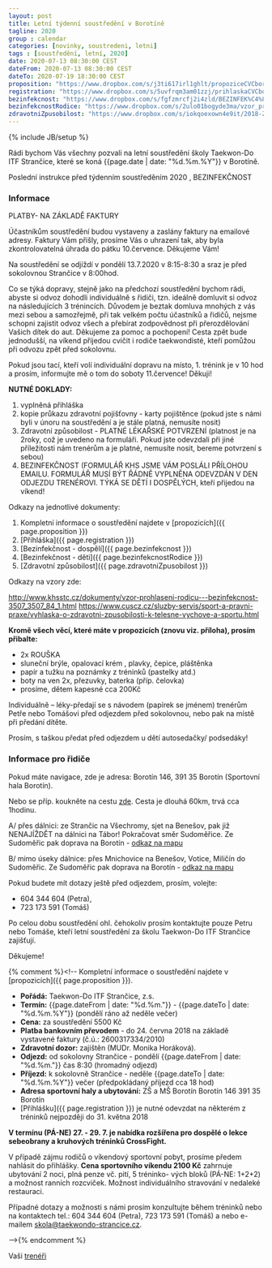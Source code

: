 ```yaml
---
layout: post
title: Letní týdenní soustředění v Borotíně
tagline: 2020
group : calendar
categories: [novinky, soustredeni, letni]
tags : [soustředění, letní, 2020]
date: 2020-07-13 08:30:00 CEST
dateFrom: 2020-07-13 08:30:00 CEST
dateTo: 2020-07-19 18:30:00 CEST
proposition: "https://www.dropbox.com/s/j3ti617irl1ghlt/propoziceCVCboroTyden2020.pdf?dl=0"
registration: "https://www.dropbox.com/s/5uvfrqm3am01zzj/prihlaskaCVCboroTyden2020.pdf?dl=0"
bezinfekcnost: "https://www.dropbox.com/s/fgfzmrcfj2i4zld/BEZINFEK%C4%8CNOST-2020_dosp%C4%9Bl%C3%AD.pdf?dl=0"
bezinfekcnostRodice: "https://www.dropbox.com/s/2ulo01bogyde3ma/vzor_prohl%C3%A1%C5%A1en%C3%AD_rodi%C4%8D%C5%AF_-_bezinfek%C4%8Dnost.doc?dl=0"
zdravotniZpusobilost: "https://www.dropbox.com/s/iokqoexown4e9it/2018-Zdravotn%C3%AD-zp%C5%AFsobilost.pdf?dl=0"
---
```

{% include JB/setup %}

Rádi bychom Vás všechny pozvali na letní soustředění školy Taekwon-Do ITF Strančice, které se koná {{page.date | date: "%d.%m.%Y"}} v Borotíně.

Poslední instrukce před týdenním soustředěním 2020 , BEZINFEKČNOST

### Informace

PLATBY- NA ZÁKLADĚ FAKTURY 

Účastníkům soustředění budou vystaveny a zaslány faktury na emailové adresy. Faktury Vám přišly, prosíme Vás o uhrazení tak, aby byla zkontrolovatelná úhrada do pátku 10.července. Děkujeme Vám!

Na soustředění se odjíždí v pondělí 13.7.2020 v 8:15-8:30 a sraz je před sokolovnou Strančice v 8:00hod.

Co se týká dopravy, stejně jako na předchozí soustředění bychom rádi, abyste si odvoz dohodli individuálně s řidiči, tzn. ideálně domluvit si odvoz na následujících 3 trénincích. Důvodem je beztak domluva mnohých z vás mezi sebou a samozřejmě, při tak velkém počtu účastníků a řidičů, nejsme schopni zajistit odvoz všech a přebírat zodpovědnost při přerozdělování Vašich dítek do aut. Děkujeme za pomoc a pochopení! Cesta zpět bude jednodušší, na víkend přijedou cvičit i rodiče taekwondisté, kteří pomůžou při odvozu zpět před sokolovnu.

Pokud jsou tací, kteří volí individuální dopravu na místo, 1. trénink je v 10 hod a prosím, informujte mě o tom do soboty 11.července! Děkuji!

**NUTNÉ DOKLADY:**

1. vyplněná přihláška
2. kopie průkazu zdravotní pojišťovny - karty pojištěnce (pokud jste s námi byli v únoru na soustředění a je stále platná, nemusíte nosit)
3. Zdravotní způsobilost - PLATNÉ LÉKAŘSKÉ POTVRZENÍ (platnost je na 2roky, což je uvedeno na formuláři. Pokud jste odevzdali při jiné příležitosti nám trenérům a je platné, nemusíte nosit, bereme potvrzení s sebou)
4. BEZINFEKČNOST (FORMULÁŘ KHS JSME VÁM POSLÁLI PŘÍLOHOU EMAILU. FORMULÁŘ MUSÍ BÝT ŘÁDNĚ VYPLNĚNA ODEVZDÁN V DEN ODJEZDU TRENÉROVI. TÝKÁ SE DĚTÍ I DOSPĚLÝCH, kteří přijedou na víkend!

Odkazy na jednotlivé dokumenty:
1. Kompletní informace o soustředění najdete v [propozicích]({{ page.proposition }})
2. [Přihláška]({{ page.registration }})
3. [Bezinfekčnost - dospělí]({{ page.bezinfekcnost }})
4. [Bezinfekčnost - děti]({{ page.bezinfekcnostRodice }})
5. [Zdravotní způsobilost]({{ page.zdravotniZpusobilost }})

Odkazy na vzory zde:

http://www.khsstc.cz/dokumenty/vzor-prohlaseni-rodicu---bezinfekcnost-3507_3507_84_1.html
https://www.cuscz.cz/sluzby-servis/sport-a-pravni-praxe/vyhlaska-o-zdravotni-zpusobilosti-k-telesne-vychove-a-sportu.html

**Kromě všech věcí, které máte v propozicích (znovu viz. příloha), prosím přibalte:**

- 2x ROUŠKA
- sluneční brýle, opalovací krém , plavky, čepice, pláštěnka
- papír a tužku na poznámky z tréninků (pastelky atd.)
- boty na ven 2x, přezuvky, baterka (příp. čelovka)
- prosíme, dětem kapesné cca 200Kč

Individuálně – léky-předají se s návodem (papírek se jménem) trenérům Petře nebo Tomášovi před odjezdem před sokolovnou, nebo pak na místě při předání dítěte.

Prosím, s taškou předat před odjezdem u dětí autosedačky/ podsedáky!

### Informace pro řidiče

Pokud máte navigace, zde je adresa:
Borotín 146, 391 35 Borotín (Sportovní hala Borotín). 

Nebo se příp. koukněte na cestu [zde](http://mapy.cz/s/iGJa). Cesta je dlouhá 60km, trvá cca 1hodinu.

A/ přes dálnici: ze Strančic na Všechromy, sjet na Benešov, pak již NENAJÍŽDĚT na dálnici na Tábor! Pokračovat směr Sudoměřice.
Ze Sudoměřic pak doprava na Borotín - [odkaz na mapu](https://mapy.cz/zakladni?planovani-trasy&x=14.6643320&y=49.7454753&z=9&rc=9hmxhxXHcW9hdKUxUgLn&rs=muni&rs=muni&ri=4208&ri=1037&mrp=%7B%22c%22%3A111%7D&rt=&rt=&xc=%5B%5D)

B/ mimo úseky dálnice: přes Mnichovice na Benešov, Votice, Miličín do Sudoměřic. Ze Sudoměřic pak doprava na Borotín - [odkaz na mapu](https://mapy.cz/zakladni?planovani-trasy&x=14.6660125&y=49.7458825&z=9&rc=9hnFCxX4DskeBcDh9hdtOxUfuo&rs=pubt&rs=muni&rs=firm&ri=15307730&ri=4181&ri=356434&mrp=%7B%22c%22%3A112%7D&xc=%5B%5D
)

Pokud budete mít dotazy ještě před odjezdem, prosím, volejte:

- 604 344 604 (Petra),
- 723 173 591 (Tomáš)

Po celou dobu soustředění ohl. čehokoliv prosím kontaktujte pouze Petru nebo Tomáše, kteří letní soustředění za školu Taekwon-Do ITF Strančice zajišťují.

Děkujeme!

{% comment %}<!--
Kompletní informace o soustředění najdete v [propozicích]({{ page.proposition }}).

- **Pořádá:** Taekwon-Do ITF Strančice, z.s.
- **Termín:** {{page.dateFrom | date: "%d.%m."}} - {{page.dateTo | date: "%d.%m.%Y"}} (pondělí ráno až neděle večer)
- **Cena:** za soustředění 5500 Kč
- **Platba bankovním převodem** - do 24. června 2018 na základě vystavené faktury (č.ú.: 2600317334/2010)
- **Zdravotní dozor:** zajištěn (MUDr. Monika Horáková).
- **Odjezd:** od sokolovny Strančice - pondělí {{page.dateFrom | date: "%d.%m."}} čas 8:30 (hromadný odjezd)
- **Příjezd:** k sokolovně Strančice - neděle {{page.dateTo | date: "%d.%m.%Y"}} večer (předpokládaný příjezd cca 18 hod)
- **Adresa sportovní haly a ubytování:**
    ZŠ a MŠ Borotín
    Borotín 146
    391 35 Borotín
- [Přihlášku]({{ page.registration }}) je nutné odevzdat na některém z tréninků nejpozději do 31. května 2018

**V termínu (PÁ-NE) 27. - 29. 7. je nabídka rozšířena pro dospělé o lekce sebeobrany a kruhových tréninků CrossFight.**

V případě zájmu rodičů o víkendový sportovní pobyt, prosíme předem nahlásit do přihlášky.
**Cena sportovního víkendu 2100 Kč** zahrnuje ubytování 2 noci, plná penze vč. pití, 5 tréninko-
vých bloků (PÁ-NE: 1+2+2) a možnost ranních rozcviček.
Možnost individuálního stravování v nedaleké restauraci.

Případné dotazy a možnosti s námi prosím konzultujte během tréninků nebo na kontaktech tel.: 604 344 604 (Petra), 723 173 591 (Tomáš) a nebo e-mailem <a href="mailto:skola@taekwondo-strancice.cz">skola@taekwondo-strancice.cz</a>.

-->{% endcomment %}

Vaši [trenéři](/treneri)
